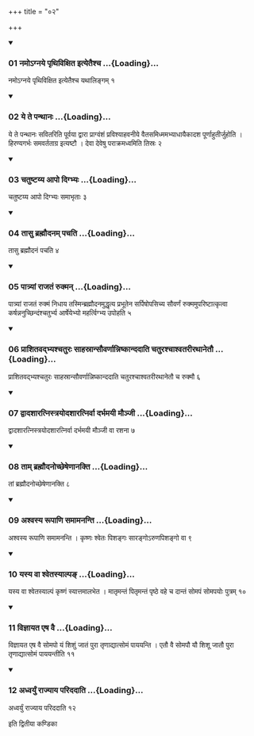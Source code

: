 +++
title = "०२"

+++

<div class="js_include" includetitle="true" newlevelforh1="3" unfilled="" url="/vedAH_yajuH/taittirIyam/sUtram/ApastambaH/shrautam/vishvAsa-prastutiH/20/02/01_namo-gnaye_pRthivixita_ityetaishcha.md">
<details open><summary><h3>01 नमोऽग्नये पृथिविक्षित इत्येतैश्च ...{Loading}...</h3></summary>

नमोऽग्नये पृथिविक्षित इत्येतैश्च यथालिङ्गम् १
</details>
</div>


<div class="js_include" includetitle="true" newlevelforh1="3" unfilled="" url="/vedAH_yajuH/taittirIyam/sUtram/ApastambaH/shrautam/vishvAsa-prastutiH/20/02/02_ye_te_panthAnaH.md">
<details open><summary><h3>02 ये ते पन्थानः ...{Loading}...</h3></summary>

ये ते पन्थानः सवितरिति पूर्वया द्वारा प्राग्वंशं प्रविश्याहवनीये वैतसमिध्ममभ्याधायैकादश पूर्णाहुतीर्जुहोति । हिरण्यगर्भः समवर्तताग्र इत्यष्टौ । देवा देवेषु पराक्रमध्वमिति तिस्रः २
</details>
</div>


<div class="js_include" includetitle="true" newlevelforh1="3" unfilled="" url="/vedAH_yajuH/taittirIyam/sUtram/ApastambaH/shrautam/vishvAsa-prastutiH/20/02/03_chatuShTayya_Apo_digbhyaH.md">
<details open><summary><h3>03 चतुष्टय्य आपो दिग्भ्यः ...{Loading}...</h3></summary>

चतुष्टय्य आपो दिग्भ्यः समाभृताः ३
</details>
</div>


<div class="js_include" includetitle="true" newlevelforh1="3" unfilled="" url="/vedAH_yajuH/taittirIyam/sUtram/ApastambaH/shrautam/vishvAsa-prastutiH/20/02/04_tAsu_brahmaudanam_pachati.md">
<details open><summary><h3>04 तासु ब्रह्मौदनम् पचति ...{Loading}...</h3></summary>

तासु ब्रह्मौदनं पचति ४
</details>
</div>


<div class="js_include" includetitle="true" newlevelforh1="3" unfilled="" url="/vedAH_yajuH/taittirIyam/sUtram/ApastambaH/shrautam/vishvAsa-prastutiH/20/02/05_pAtryAM_rAjataM_rukman.md">
<details open><summary><h3>05 पात्र्यां राजतं रुक्मन् ...{Loading}...</h3></summary>

पात्र्यां राजतं रुक्मं निधाय तस्मिन्ब्रह्मौदनमुद्धृत्य प्रभूतेन सर्पिषोपसिच्य सौवर्णं रुक्ममुपरिष्टात्कृत्वा कर्षन्ननुच्छिन्दंश्चतुर्भ्य आर्षेयेभ्यो महर्त्विग्भ्य उपोहति ५
</details>
</div>


<div class="js_include" includetitle="true" newlevelforh1="3" unfilled="" url="/vedAH_yajuH/taittirIyam/sUtram/ApastambaH/shrautam/vishvAsa-prastutiH/20/02/06_prAshitavadbhyashchaturaH_sAhasrAnsauvarNAnniShkAndadAti_chaturashchAshvatarIrathAnetau.md">
<details open><summary><h3>06 प्राशितवद्भ्यश्चतुरः साहस्रान्सौवर्णान्निष्कान्ददाति चतुरश्चाश्वतरीरथानेतौ ...{Loading}...</h3></summary>

प्राशितवद्भ्यश्चतुरः साहस्रान्सौवर्णान्निष्कान्ददाति चतुरश्चाश्वतरीरथानेतौ च रुक्मौ ६
</details>
</div>


<div class="js_include" includetitle="true" newlevelforh1="3" unfilled="" url="/vedAH_yajuH/taittirIyam/sUtram/ApastambaH/shrautam/vishvAsa-prastutiH/20/02/07_dvAdashAratnistrayodashAratnirvA_darbhamayI_maunjI.md">
<details open><summary><h3>07 द्वादशारत्निस्त्रयोदशारत्निर्वा दर्भमयी मौञ्जी ...{Loading}...</h3></summary>

द्वादशारत्निस्त्रयोदशारत्निर्वा दर्भमयी मौञ्जी वा रशना ७
</details>
</div>


<div class="js_include" includetitle="true" newlevelforh1="3" unfilled="" url="/vedAH_yajuH/taittirIyam/sUtram/ApastambaH/shrautam/vishvAsa-prastutiH/20/02/08_tAm_brahmaudanochCheSheNAnakti.md">
<details open><summary><h3>08 ताम् ब्रह्मौदनोच्छेषेणानक्ति ...{Loading}...</h3></summary>

तां ब्रह्मौदनोच्छेषेणानक्ति ८
</details>
</div>


<div class="js_include" includetitle="true" newlevelforh1="3" unfilled="" url="/vedAH_yajuH/taittirIyam/sUtram/ApastambaH/shrautam/vishvAsa-prastutiH/20/02/09_ashvasya_rUpANi_samAmananti.md">
<details open><summary><h3>09 अश्वस्य रूपाणि समामनन्ति ...{Loading}...</h3></summary>

अश्वस्य रूपाणि समामनन्ति । कृष्णः श्वेतः पिशङ्गः सारङ्गोऽरुणपिशङ्गो वा ९
</details>
</div>


<div class="js_include" includetitle="true" newlevelforh1="3" unfilled="" url="/vedAH_yajuH/taittirIyam/sUtram/ApastambaH/shrautam/vishvAsa-prastutiH/20/02/10_yasya_vA_shvetasyAlpa~N.md">
<details open><summary><h3>10 यस्य वा श्वेतस्याल्पङ् ...{Loading}...</h3></summary>

यस्य वा श्वेतस्याल्पं कृष्णं स्यात्तमालभेत । मातृमन्तं पितृमन्तं पृष्ठे वहे च दान्तं सोमपं सोमपयोः पुत्रम् १०
</details>
</div>


<div class="js_include" includetitle="true" newlevelforh1="3" unfilled="" url="/vedAH_yajuH/taittirIyam/sUtram/ApastambaH/shrautam/vishvAsa-prastutiH/20/02/11_vijnAyata_eSha_vai.md">
<details open><summary><h3>11 विज्ञायत एष वै ...{Loading}...</h3></summary>

विज्ञायत एष वै सोमपो यं शिशुं जातं पुरा तृणाद्यात्सोमं पाययन्ति । एतौ वै सोमपौ यौ शिशू जातौ पुरा तृणाद्यात्सोमं पाययन्तीति ११
</details>
</div>


<div class="js_include" includetitle="true" newlevelforh1="3" unfilled="" url="/vedAH_yajuH/taittirIyam/sUtram/ApastambaH/shrautam/vishvAsa-prastutiH/20/02/12_adhvaryuM_rAjyAya_paridadAti.md">
<details open><summary><h3>12 अध्वर्युं राज्याय परिददाति ...{Loading}...</h3></summary>

अध्वर्युं राज्याय परिददाति १२
</details>
</div>



  
इति द्वितीया कण्डिका 
